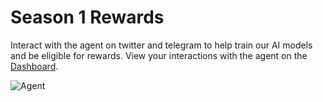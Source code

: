 # Season 1 Rewards

Interact with the agent on twitter and telegram to help train our AI models and be eligible for rewards. View your interactions with the agent on the [Dashboard](https://agent.duckai.ai).

![Agent](/agent_dashboard.png)
